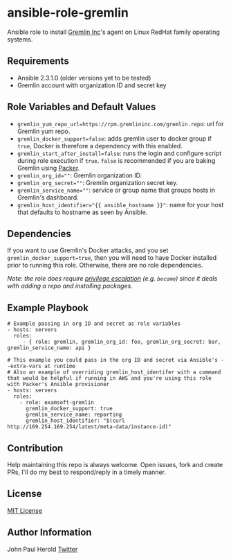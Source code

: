 ansible-role-gremlin
=========

Ansible role to install [Gremlin Inc](https://gremlininc.com/)'s agent on Linux RedHat family operating systems.

Requirements
------------

- Ansible 2.3.1.0 (older versions yet to be tested)
- Gremlin account with organization ID and secret key

Role Variables and Default Values
--------------

- `gremlin_yum_repo_url=https://rpm.gremlininc.com/gremlin.repo`: url for Gremlin yum repo.
- `gremlin_docker_support=false`: adds gremlin user to docker group if `true`, Docker is therefore a dependency with this enabled.
- `gremlin_start_after_install=false`: runs the login and configure script during role execution if `true`. `false` is recommended if you are baking Gremlin using [Packer](https://www.packer.io/).
- `gremlin_org_id=""`: Gremlin organization ID.
- `gremlin_org_secret=""`: Gremlin organization secret key.
- `gremlin_service_name=""`: service or group name that groups hosts in Gremlin's dashboard.
- `gremlin_host_identifier="{{ ansible_hostname }}"`: name for your host that defaults to hostname as seen by Ansible.

Dependencies
------------

If you want to use Gremlin's Docker attacks, and you set `gremlin_docker_support=true`, then you will need to have Docker installed prior to running this role. Otherwise, there are no role dependencies.

_Note: the role does require [privilege escalation](http://docs.ansible.com/ansible/latest/become.html) (e.g. `become`) since it deals with adding a repo and installing packages._

Example Playbook
----------------

    # Example passing in org ID and secret as role variables
    - hosts: servers
      roles:
         - { role: gremlin, gremlin_org_id: foo, gremlin_org_secret: bar, gremlin_service_name: api }

    # This example you could pass in the org ID and secret via Ansible's --extra-vars at runtime
    # Also an example of overriding gremlin_host_identifer with a command that would be helpful if running in AWS and you're using this role with Packer's Ansible provisioner
    - hosts: servers
      roles:
        - role: examsoft-gremlin
          gremlin_docker_support: true
          gremlin_service_name: reporting
          gremlin_host_identifier: "$(curl http://169.254.169.254/latest/meta-data/instance-id)"


Contribution
------------

Help maintaining this repo is always welcome. Open issues, fork and create PRs, I'll do my best to respond/reply in a timely manner.

License
-------

[MIT License](https://choosealicense.com/licenses/mit/)

Author Information
------------------

John Paul Herold
[Twitter](https://twitter.com/dailyherold)
